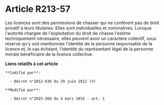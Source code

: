 # Article R213-57

Les licences sont des permissions de chasser qui ne confèrent pas de droit privatif à leurs titulaires. Elles sont
individuelles et nominatives. Lorsque l'autorité chargée de l'exploitation du droit de chasse l'estime techniquement
nécessaire, elles peuvent avoir un caractère collectif, sous réserve qu'y soit mentionnée l'identité de la personne
responsable de la licence et, le cas échéant, l'identité du représentant légal de la personne morale bénéficiaire de la
licence collective.

**Liens relatifs à cet article**

	**Codifié par**:

	  - Décret n°2012-836 du 29 juin 2012 (V)

	**Modifié par**:

	  - Décret n°2015-260 du 4 mars 2015 - art. 1
